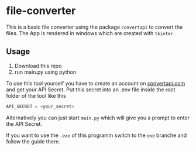 # file-converter
This is a basic file converter using the package `convertapi` to convert the files. The App is rendered in windows which are created with `tkinter`.

## Usage
1. Download this repo
1. run main.py using python

To use this tool yourself you have to create an account on [convertapi.com](https://www.convertapi.com/) and get your API Secret.
Put this secret into an .env file inside the root folder of the tool like this
```javascript
API_SECRET = <your_secret>
```
Alternatively you can just start `main.py` which will give you a prompt to enter the API Secret.

If you want to use the `.exe` of this programm switch to the `exe` branche and follow the guide there.
